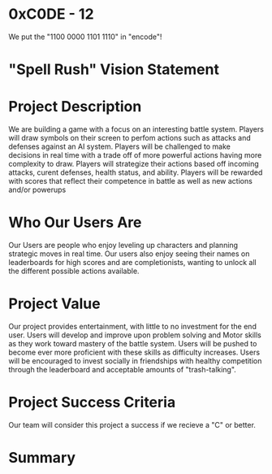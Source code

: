 # 0xC0DE - 12

We put the "1100 0000 1101 1110" in "encode"!

# "Spell Rush"  Vision Statement

# Project Description

We are building a game with a focus on an interesting battle system. Players
will draw symbols on their screen to perfom actions such as attacks and
defenses against an AI system. Players will be challenged to make decisions
in real time with a trade off of more powerful actions having more complexity
to draw. Players will strategize their actions based off incoming attacks,
curent defenses, health status, and ability. Players will be rewarded with
scores that reflect their competence in battle as well as new actions and/or powerups

# Who Our Users Are
Our Users are people who enjoy leveling up characters and planning
strategic moves in real time. Our users also enjoy seeing their names on leaderboards
for high scores and are completionists, wanting to unlock all the different
possible actions available.

# Project Value
Our project provides entertainment, with little to no investment for the end user.
Users will develop and improve upon problem solving and Motor skills as they work toward
mastery of the battle system. Users will be pushed to become ever more proficient
with these skills as difficulty increases. Users will be encouraged to invest socially
in friendships with healthy competition through the leaderboard and acceptable amounts
of "trash-talking".


# Project Success Criteria
Our team will consider this project a success if we recieve a "C" or better.


# Summary
